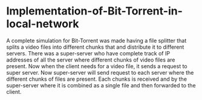 # Implementation-of-Bit-Torrent-in-local-network

A complete simulation for Bit-Torrent was made having a file splitter that splits a video files into different chunks that and distribute it to different servers. There was a super-server who have complete track of IP addresses of all the server where different chunks of video files are present. Now when the client needs for a video file, it sends a request to super server.
 Now super-server will send request to each server where the different chunks of files are present. Each chunks is received and by the super-server where it is combined as a single file and then forwarded to the client.